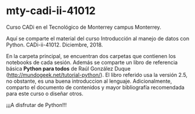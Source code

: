 # mty-cadi-ii-41012
Curso CADi en el Tecnológico de Monterrey campus Monterrey.

Aquí se comparte el material del curso Introducción al manejo de datos con Python. CADi-ii-41012. Diciembre, 2018.

En la carpeta principal, se encuentran dos carpetas que contienen los notebooks de cada sesión. Además se comparte un libro de referencia básica **Python para todos** de Raúl González Duque (http://mundogeek.net/tutorial-python/). El libro referido usa la versión 2.5, no obstante, es una buena introduccion al lenguaje.
Adicionalmente, comparto el documento de contenidos y mayor bibliografía recomendada para este curso o diseñar otros.

¡¡¡A disfrutar de Python!!!
